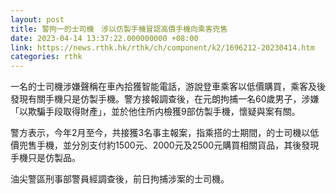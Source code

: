 ```yaml
---
layout: post
title: 警拘一的士司機　涉以仿製手機冒認高價手機向乘客兜售
date: 2023-04-14 13:37:22.000000000 +08:00
link: https://news.rthk.hk/rthk/ch/component/k2/1696212-20230414.htm
categories: rthk
---
```


一名的士司機涉嫌聲稱在車內拾獲智能電話，游說登車乘客以低價購買，乘客及後發現有關手機只是仿製手機。警方接報調查後，在元朗拘捕一名60歲男子，涉嫌「以欺騙手段取得財產」，並於他住所内檢獲9部仿製手機，懷疑與案有關。

警方表示，今年2月至今，共接獲3名事主報案，指乘搭的士期間，的士司機以低價兜售手機，並分別支付約1500元、2000元及2500元購買相關貨品，其後發現手機只是仿製品。

油尖警區刑事部警員經調查後，前日拘捕涉案的士司機。
